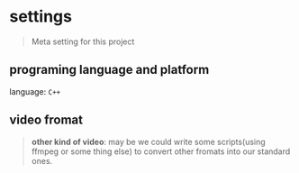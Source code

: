 # settings
> Meta setting for this project

## programing language and platform

language: `C++`


## video fromat

>__other kind of video__: may be we could write some scripts(using ffmpeg or some thing else) to convert other fromats into our standard ones.


